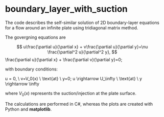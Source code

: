 # boundary_layer_with_suction
The code describes the self-similar solution of 2D boundary-layer equations for a flow around an infinite plate using tridiagonal matrix method.

The govergning equations are  

$$ u\frac{\partial u}{\partial x} + v\frac{\partial u}{\partial y}=\nu \frac{\partial^2 u}{\partial^2 y}, $$
\frac{\partial u}{\partial x} + \frac{\partial v}{\partial y}=0;

with boundary conditions:

u = 0, \ v=V_0(x) \ \text{at} \ y=0;
u \rightarrow U_\infty \ \text{at} \  y \rightarrow \infty

where $V_0(x)$ represents the suction/injection at the plate surface. 

The calculations are performed in C#, whereas the plots are created with Python and **matplotlib**.


